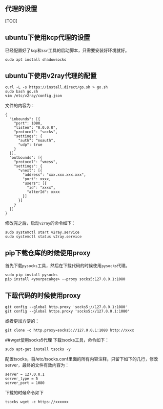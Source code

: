 ## 代理的设置
[TOC]
## ubuntu下使用kcp代理的设置 
已经配置好了`kcp`和`ssr`工具的启动脚本，只需要安装好环境就好。
```
sudo apt install shadowsocks
```

## ubuntu下使用v2ray代理的配置
```
curl -L -s https://install.direct/go.sh > go.sh
sudo bash go.sh
vim /etc/v2ray/config.json
```
文件的内容为：
```
{
  "inbounds": [{
    "port": 1080,
    "listen": "0.0.0.0",
    "protocol": "socks",
    "settings": {
      "auth": "noauth",
      "udp": true
    }
  }],
  "outbounds": [{
    "protocol": "vmess",
    "settings": {
      "vnext": [{
        "address": "xxx.xxx.xxx.xxx",
        "port": xxxx,
        "users": [{
          "id": "xxxx",
          "alterId": xxxx
        }]
      }]
    }
  }]
}
```
修改完之后，启动`v2ray`的命令如下：
```
sudo systemctl start v2ray.service
sudo systemctl status v2ray.service
```
## pip下载仓库的时候使用proxy
首先下载`pysocks`工具，然后在下载代码的时候使用`pysocks`代理。
```
sudo pip install pysocks
pip install <yourpacakge> --proxy socks5:127.0.0.1:1080
```

## 下载代码的时候使用proxy
```
git config --global http.proxy 'socks5://127.0.0.1:1080'
git config --global https.proxy 'socks5://127.0.0.1:1080'
```
或者更加方便的：
```
git clone -c http.proxy=socks5://127.0.0.1:1080 http://xxxx
```
##wget使用socks5代理
下载tsocks工具，命令如下：
```
sudo apt-get install tsocks -y
```
配置tsocks，将/etc/tsocks.conf里面的所有内容注释，只留下如下的几行，修改server，最终的文件有效内容为：
```
server = 127.0.0.1
server_type = 5
server_port = 1080
```
下载的时候命令如下
```
tsocks wget -c https://xxxxxx
```
